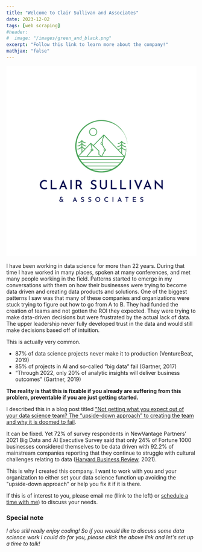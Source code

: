 ```yaml
---
title: "Welcome to Clair Sullivan and Associates"
date: 2023-12-02
tags: [web scraping]
#header:
#  image: "/images/green_and_black.png"
excerpt: "Follow this link to learn more about the company!"
mathjax: "false"
---
```


![logo](images/green_and_black_logo.png)

I have been working in data science for more than 22 years.  During that time I have worked in many places, spoken at many conferences, and met many people working in the field.  Patterns started to emerge in my conversations with them on how their businesses were trying to become data driven and creating data products and solutions.  One of the biggest patterns I saw was that many of these companies and organizations were stuck trying to figure out how to go from A to B.  They had funded the creation of teams and not gotten the ROI they expected.  They were trying to make data-driven decisions but were frustrated by the actual lack of data.  The upper leadership never fully developed trust in the data and would still make decisions based off of intuition.

This is actually very common.  

- 87% of data science projects never make it to production (VentureBeat, 2019)
- 85% of projects in AI and so-called “big data” fail (Gartner, 2017)
- “Through 2022, only 20% of analytic insights will deliver business outcomes” (Gartner, 2019)

**The reality is that this is fixable if you already are suffering from this problem, preventable if you are just getting started.**

I described this in a blog post titled ["Not getting what you expect out of your data science team?  The “upside-down approach” to creating the team and why it is doomed to fail](https://www.linkedin.com/pulse/getting-what-you-expect-out-your-data-science-team-dr-clair-sullivan-ftbkc%3FtrackingId=0ZjseqW1TYmL2wYiBUxm%252BQ%253D%253D/?trackingId=0ZjseqW1TYmL2wYiBUxm%2BQ%3D%3D).  

It can be fixed.  Yet 72% of survey respondents in NewVantage Partners’ 2021 Big Data and AI Executive Survey said that only 24% of Fortune 1000 businesses considered themselves to be data driven with 92.2% of mainstream companies reporting that they continue to struggle with cultural challenges relating to data ([Harvard Business Review](https://hbr.org/2021/02/why-is-it-so-hard-to-become-a-data-driven-company), 2021). 

This is why I created this company.  I want to work with you and your organization to either set your data science function up avoiding the "upside-down approach" or help you fix it if it is there.  

If this is of interest to you, please email me (llink to the left) or [schedule a time with me](https://calendly.com/clair-j-sullivan/30min)) to discuss your needs.

### Special note

*I also still really enjoy coding!  So if you would like to discuss some data science work I could do for you, please click the above link and let's set up a time to talk!*

